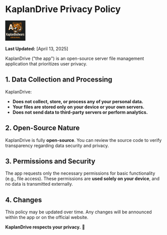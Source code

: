 # **KaplanDrive Privacy Policy**  
[![Orginal](https://github.com/KaplanBedwars/KaplanBedwars/blob/main/q(1).png)](https://choosealicense.com/licenses/mit/)

**Last Updated:** [April 13, 2025]  

KaplanDrive ("the app") is an open-source server file management application that prioritizes user privacy.  

## **1. Data Collection and Processing**  
KaplanDrive:  
- **Does not collect, store, or process any of your personal data.**  
- **Your files are stored only on your device or your own servers.**  
- **Does not send data to third-party servers or perform analytics.**  

## **2. Open-Source Nature**  
KaplanDrive is fully **open-source**. You can review the source code to verify transparency regarding data security and privacy.  

## **3. Permissions and Security**  
The app requests only the necessary permissions for basic functionality (e.g., file access). These permissions are **used solely on your device**, and no data is transmitted externally.  

## **4. Changes**  
This policy may be updated over time. Any changes will be announced within the app or on the official website.  

**KaplanDrive respects your privacy.** 🚀
